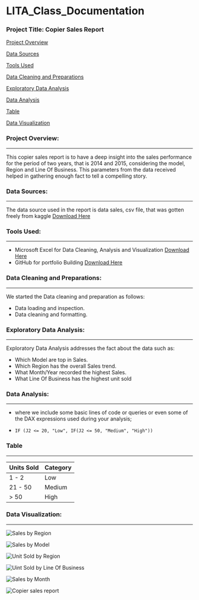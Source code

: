 # LITA_Class_Documentation

### Project Title: Copier Sales Report

[Project Overview](#project-overview)

[Data Sources](#data-sources)

[Tools Used](#tools-used)

[Data Cleaning and Preparations](#data-cleaning-and-preparations)

[Exploratory Data Analysis](#exploratory-data-analysis)

[Data Analysis](#data-analysis)

[Table](#table)

[Data Visualization](#data-visualization)

### Project Overview: 
----
 This copier sales report is to have a deep insight into the sales performance for the period of two years, that is 2014 and 2015, considering the model, Region and Line Of Business. This parameters from the data received helped in gathering enough fact to tell a compelling story.

### Data Sources:
----
 The data source used in the report is data sales, csv file, that was gotten freely from kaggle [Download Here](https://kaggle.com)

### Tools Used: 
----
- Microsoft Excel for Data Cleaning, Analysis and Visualization [Download Here](https://microsoft.com)
- GitHub for portfolio Building [Download Here](https://github.com)

### Data Cleaning and Preparations:
----
We started the Data cleaning and preparation as follows:
- Data loading and inspection.
- Data cleaning and formatting.

### Exploratory Data Analysis:
----
 Exploratory Data Analysis addresses the fact about the data such as:
 - Which Model are top in Sales.
 - Which Region has the overall Sales trend.
 - What Month/Year recorded the highest Sales.
 - What Line Of Business has the highest unit sold

### Data Analysis:
----
- where we include some basic lines of code or queries or even some of the DAX expressions used during your analysis;
-  ```Microsoft Excel
   IF (J2 <= 20, "Low", IF(J2 <= 50, "Medium", "High"))
   ```
### Table
----
   |Units Sold|Category|
   |----------|--------|
   |1 - 2|Low|
   |21 - 50|Medium|
   |> 50|High|

### Data Visualization:
----
    
![Sales by Region](https://github.com/user-attachments/assets/b6f119f2-dae3-467b-be5c-5a85fd3a1e24)




![Sales by Model](https://github.com/user-attachments/assets/21910498-7e9c-4765-91fc-4bc31331dcba)



 ![Unit Sold by Region](https://github.com/user-attachments/assets/ce56a2ec-4ccd-4be1-9cef-066670371751)


![Uint Sold by Line Of Business](https://github.com/user-attachments/assets/e6b972ec-0dc0-448c-922f-0c040e593dfd)


![Sales by Month](https://github.com/user-attachments/assets/0ef79a0a-e778-44cf-9e21-9e089de293c3)



![Copier sales report](https://github.com/user-attachments/assets/5c0014db-ed1f-4e30-ac4d-33afa757ebb1)
